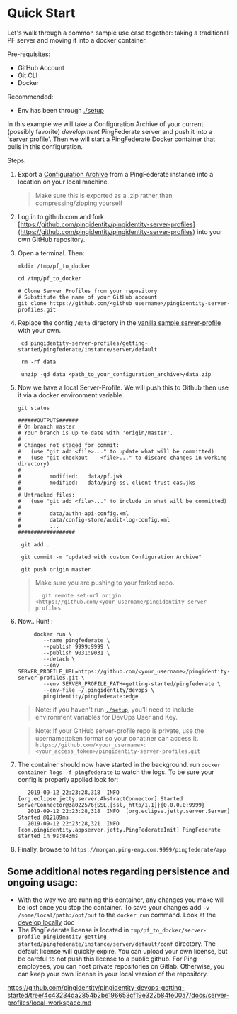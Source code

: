 # Quick Start

Let's walk through a common sample use case together: taking a traditional PF server and moving it into a docker container.

Pre-requisites:

* GitHub Account
* Git CLI
* Docker

Recommended: 
* Env has been through [./setup](https://pingidentity-devops.gitbook.io/devops/examples/quickstart#setup-you-environment-for-ping-identity-devops-projects)

In this example we will take a Configuration Archive of your current \(possibly favorite\) _development_ PingFederate server and push it into a 'server profile'. Then we will start a PingFederate Docker container that pulls in this configuration.

Steps:

1. Export a [Configuration Archive](https://support.pingidentity.com/s/document-item?bundleId=pingfederate-84&topicId=adminGuide%2Fpf_c_configurationArchive.html) from a PingFederate instance into a location on your local machine.

   > Make sure this is exported as a .zip rather than compressing/zipping yourself

2. Log in to github.com and fork [https://github.com/pingidentity/pingidentity-server-profiles](https://github.com/pingidentity/pingidentity-server-profiles) into your own GitHub repository.
3. Open a terminal. Then:

   ```shell
   mkdir /tmp/pf_to_docker

   cd /tmp/pf_to_docker

   # Clone Server Profiles from your repository
   # Substitute the name of your GitHub account
   git clone https://github.com/<github username>/pingidentity-server-profiles.git
   ```

4. Replace the config `/data` directory in the [vanilla sample server-profile](https://github.com/pingidentity/pingidentity-server-profiles/tree/master/getting-started) with your own. 

   ```text
    cd pingidentity-server-profiles/getting-started/pingfederate/instance/server/default

    rm -rf data

    unzip -qd data <path_to_your_configuration_archive>/data.zip
   ```

5. Now we have a local Server-Profile. We will push this to Github then use it via a docker environment variable. 

   ```text
   git status

   ######OUTPUTS######
   # On branch master
   # Your branch is up to date with 'origin/master'.
   # 
   # Changes not staged for commit:
   #   (use "git add <file>..." to update what will be committed)
   #   (use "git checkout -- <file>..." to discard changes in working directory)
   # 
   #         modified:   data/pf.jwk
   #         modified:   data/ping-ssl-client-trust-cas.jks
   # 
   # Untracked files:
   #   (use "git add <file>..." to include in what will be committed)
   # 
   #         data/authn-api-config.xml
   #         data/config-store/audit-log-config.xml
   #         ...
   ##################
   ```

   ```text
    git add .

    git commit -m "updated with custom Configuration Archive"

    git push origin master
   ```
    > Make sure you are pushing to your forked repo.
    >```
    >   git remote set-url origin <https://github.com/<your_username/pingidentity-server-profiles
    >```

6. Now.. Run! :

   ```text
        docker run \
           --name pingfederate \
           --publish 9999:9999 \
           --publish 9031:9031 \
           --detach \
           --env SERVER_PROFILE_URL=https://github.com/<your_username>/pingidentity-server-profiles.git \
           --env SERVER_PROFILE_PATH=getting-started/pingfederate \
           --env-file ~/.pingidentity/devops \
           pingidentity/pingfederate:edge
   ```
   > Note: if you haven't run [`./setup`](https://pingidentity-devops.gitbook.io/devops/examples/quickstart#setup-you-environment-for-ping-identity-devops-projects), you'll need to include environment variables for DevOps User and Key.

   > Note: If your GitHub server-profile repo is private, use the username:token format so your conatiner can access it.
   > `https://github.com/<your_username>:<your_access_token>/pingidentity-server-profiles.git`
   >

7. The container should now have started in the background. run `docker container logs -f pingfederate` to watch the logs. To be sure your config is properly applied look for:

   ```text
      2019-09-12 22:23:28,318  INFO  [org.eclipse.jetty.server.AbstractConnector] Started ServerConnector@3a022576{SSL,[ssl, http/1.1]}{0.0.0.0:9999}
      2019-09-12 22:23:28,318  INFO  [org.eclipse.jetty.server.Server] Started @12189ms
      2019-09-12 22:23:28,321  INFO  [com.pingidentity.appserver.jetty.PingFederateInit] PingFederate started in 9s:843ms
   ```

8. Finally, browse to `https://morgan.ping-eng.com:9999/pingfederate/app`

## Some additional notes regarding persistence and ongoing usage:

* With the way we are running this container, any changes you make will be lost once you stop the container. To save your changes add `-v /some/local/path:/opt/out` to the `docker run` command. Look at the [develop locally](./LOCAL-WORKSPACE.md) doc
* The PingFederate license is located in `tmp/pf_to_docker/server-profile-pingidentity-getting-started/pingfederate/instance/server/default/conf` directory. The default license will quickly expire. You can upload your own license, but be careful to not push this license to a public github. For Ping employees, you can host private repositories on Gitlab. Otherwise, you can keep your own license in your local version of the repository.

https://github.com/pingidentity/pingidentity-devops-getting-started/tree/4c43234da2854b2be196653cf19e322b84fe00a7/docs/server-profiles/local-workspace.md